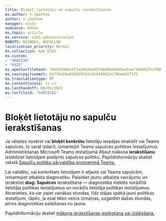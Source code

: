```yaml
---
title: Bloķēt lietotāju no sapulču ierakstīšanas
ms.author: v-jmathew
author: v-jmathew
manager: scotv
audience: Admin
ms.topic: article
ms.service: o365-administration
ROBOTS: NOINDEX, NOFOLLOW
localization_priority: Normal
ms.collection: Adm_O365
ms.custom:
- "9002530"
- "9325"
ms.openlocfilehash: 7eb3fd34ec6f1a2d431ed276b00dd46b5ec6aa73d69b37ef88b1ba0ca6f5d077
ms.sourcegitcommit: b5f7da89a650d2915dc652449623c78be6247175
ms.translationtype: MT
ms.contentlocale: lv-LV
ms.lasthandoff: 08/05/2021
ms.locfileid: "54019191"
---
```

# <a name="block-user-from-recording-meetings"></a>Bloķēt lietotāju no sapulču ierakstīšanas

Ja vēlaties novērst vai **bloķēt konkrētu** lietotāju iespējas ierakstīt vai Teams sapulces, to varat izdarīt, izmantojot Teams sapulces politikas iestatījumus. Administrēšanas Microsoft Teams iestatījumā Atļaut mākoņa **ierakstīšanu** izslēdziet lietotājam piešķirto sapulces politiku. Papildinformāciju skatiet rakstā [Sapulču politiku pārvaldība programmā Teams.](https://docs.microsoft.com/microsoftteams/meeting-policies-in-teams#allow-cloud-recording)

Lai validētu, vai konkrētam lietotājam ir atļauts vai Teams sapulcēm, izmantojiet atbalsta diagnostiku. Palaidiet jaunu atbalsta vaicājumu un ierakstiet **diag: Sapulces** ierakstīšana — diagnostika meklēs norādītā lietotāja politikas iestatījumus un norādīs lietotāja politikas iestatījumus. Atcerieties, ka var paiet vairākas stundas, līdz stājas spēkā jauni politikas iestatījumi, tāpēc, ja esat tikko veicis izmaiņas, uzgaidiet dažas stundas, pirms diagnostikas palaišanas no jauna.

Papildinformāciju skatiet [mākoņa ierakstīšanas ieslēgšana vai izslēgšana.](https://docs.microsoft.com/microsoftteams/cloud-recording#turn-on-or-turn-off-cloud-recording)
